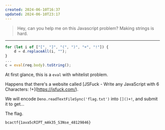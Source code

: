 ```yaml
---
created: 2024-06-10T16:37
updated: 2024-06-10T23:17
---
```


> Hey, can you help me on this Javascript problem? Making strings is hard.

---

```js
for (let i of ["[", "]", "(", ")", "+", "!"]) {
	d = d.replaceAll(i, "");
}
...
c = eval(req.body).toString();
```

At first glance, this is a `eval` with whitelist problem.

Happens that there's a website called [JSFuck - Write any JavaScript with 6 Characters: []()!+](https://jsfuck.com/).

We will encode `Deno.readTextFileSync('flag.txt')` into `[]()+!`, and submit it to get...

The flag.

```flag
bcactf{1ava5cRIPT_mAk35_S3Nse_48129846}
```
